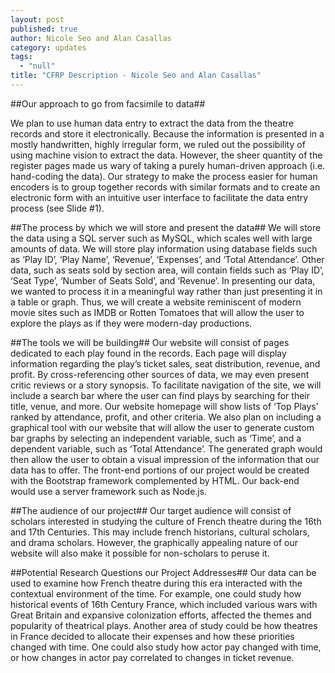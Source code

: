 ```yaml
---
layout: post
published: true
author: Nicole Seo and Alan Casallas
category: updates
tags: 
  - "null"
title: "CFRP Description - Nicole Seo and Alan Casallas"
---
```


##Our approach to go from facsimile to data##

We plan to use human data entry to extract the data from the theatre records and store it electronically. Because the information is presented in a mostly handwritten, highly irregular form, we ruled out the possibility of using machine vision to extract the data. However, the sheer quantity of the register pages made us wary of taking a purely human-driven approach (i.e. hand-coding the data). Our strategy to make the process easier for human encoders is to group together records with similar formats and to create an electronic form with an intuitive user interface to facilitate the data entry process (see Slide #1).
 
##The process by which we will store and present the data##
We will store the data using a SQL server such as MySQL, which scales well with large amounts of data. We will store play information using database fields such as ‘Play ID’, ‘Play Name’, ‘Revenue’, ‘Expenses’, and ‘Total Attendance’. Other data, such as seats sold by section area, will contain fields such as ‘Play ID’, ‘Seat Type’, ‘Number of Seats Sold’, and ‘Revenue’.
In presenting our data, we wanted to process it in a meaningful way rather than just presenting it in a table or graph. Thus, we will create a website reminiscent of modern movie sites such as IMDB or Rotten Tomatoes that will allow the user to explore the plays as if they were modern-day productions.

##The tools we will be building##
Our website will consist of pages dedicated to each play found in the records. Each page will display information regarding the play’s ticket sales, seat distribution, revenue, and profit. By cross-referencing other sources of data, we may even present critic reviews or a story synopsis. To facilitate navigation of the site, we will include a search bar where the user can find plays by searching for their title, venue, and more. Our website homepage will show lists of ‘Top Plays’ ranked by attendance, profit, and other criteria.
We also plan on including a graphical tool with our website that will allow the user to generate custom bar graphs by selecting an independent variable, such as ‘Time’, and a dependent variable, such as ‘Total Attendance’. The generated graph would then allow the user to obtain a visual impression of the information that our data has to offer.
The front-end portions of our project would be created with the Bootstrap framework complemented by HTML. Our back-end would use a server framework such as Node.js.
 
##The audience of our project##
Our target audience will consist of scholars interested in studying the culture of French theatre during the 16th and 17th Centuries. This may include french historians, cultural scholars, and drama scholars. However, the graphically appealing nature of our website will also make it possible for non-scholars to peruse it.
 
##Potential Research Questions our Project Addresses##
Our data can be used to examine how French theatre during this era interacted with the contextual environment of the time. For example, one could study how historical events of 16th Century France, which included various wars with Great Britain and expansive colonization efforts, affected the themes and popularity of theatrical plays. Another area of study could be how theatres in France decided to allocate their expenses and how these priorities changed with time. One could also study how actor pay changed with time, or how changes in actor pay correlated to changes in ticket revenue.
